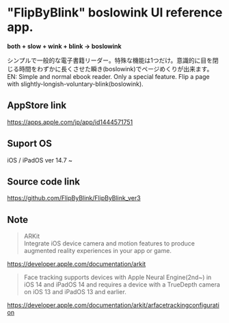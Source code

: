 # "FlipByBlink" boslowink UI reference app.


__both + slow + wink + blink → boslowink__

シンプルで一般的な電子書籍リーダー。特殊な機能は1つだけ。意識的に目を閉じる時間をわずかに長くさせた瞬き(boslowink)でページめくりが出来ます。  
EN: Simple and normal ebook reader. Only a special feature. Flip a page with slightly-longish-voluntary-blink(boslowink).


## AppStore link

https://apps.apple.com/jp/app/id1444571751


## Suport OS

iOS / iPadOS ver 14.7 ~


## Source code link

https://github.com/FlipByBlink/FlipByBlink_ver3


## Note

> ARKit  
> Integrate iOS device camera and motion features to produce augmented reality experiences in your app or game.

https://developer.apple.com/documentation/arkit

> Face tracking supports devices with Apple Neural Engine(2nd~) in iOS 14 and iPadOS 14 and requires a device with a TrueDepth camera on iOS 13 and iPadOS 13 and earlier.

https://developer.apple.com/documentation/arkit/arfacetrackingconfiguration

